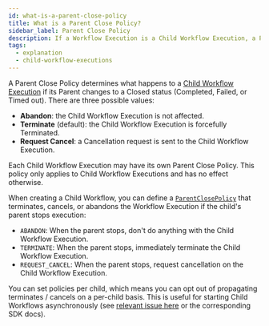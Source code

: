 ```yaml
---
id: what-is-a-parent-close-policy
title: What is a Parent Close Policy?
sidebar_label: Parent Close Policy
description: If a Workflow Execution is a Child Workflow Execution, a Parent Close Policy determines what happens to the Workflow Execution if its Parent Workflow Execution changes to a Closed status (Completed, Failed, Timed out).
tags:
  - explanation
  - child-workflow-executions
---
```


A Parent Close Policy determines what happens to a [Child Workflow Execution](/docs/concepts/what-is-a-child-workflow-execution) if its Parent changes to a Closed status (Completed, Failed, or Timed out).
There are three possible values:

- **Abandon**: the Child Workflow Execution is not affected.
- **Terminate** (default): the Child Workflow Execution is forcefully Terminated.
- **Request Cancel**: a Cancellation request is sent to the Child Workflow Execution.

Each Child Workflow Execution may have its own Parent Close Policy.
This policy only applies to Child Workflow Executions and has no effect otherwise.

When creating a Child Workflow, you can define a [`ParentClosePolicy`](https://github.com/temporalio/api/blob/c1f04d0856a3ba2995e92717607f83536b5a44f5/temporal/api/enums/v1/workflow.proto#L44) that terminates, cancels, or abandons the Workflow Execution if the child's parent stops execution:

- `ABANDON`: When the parent stops, don't do anything with the Child Workflow Execution.
- `TERMINATE`: When the parent stops, immediately terminate the Child Workflow Execution.
- `REQUEST_CANCEL`: When the parent stops, request cancellation on the Child Workflow Execution.

You can set policies per child, which means you can opt out of propagating terminates / cancels on a per-child basis.
This is useful for starting Child Workflows asynchronously (see [relevant issue here](https://community.temporal.io/t/best-way-to-create-an-async-child-workflow/114) or the corresponding SDK docs).
